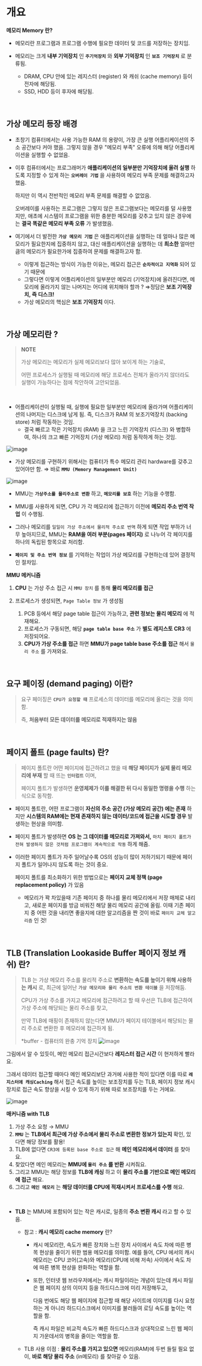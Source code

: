 # 개요

**메모리 Memory 란?**

+ 메모리란 프로그램과 프로그램 수행에 필요한 데이터 및 코드를 저장하는 장치임.

+ 메모리는 크게 **내부 기억장치** 인 **`주기억장치`** 와 **외부 기억장치** 인 **`보조 기억장치`** 로 분류됨.
  + DRAM, CPU 안에 있는 레지스터 (register) 와 캐쉬 (cache memory) 등이 전자에 해당됨.
  + SSD, HDD 등이 후자에 해당됨.

<br>

## 가상 메모리 등장 배경
+ 초창기 컴퓨터에서는 사용 가능한 RAM 의 용량이, 가장 큰 실행 어플리케이션의 주소 공간보다 커야 했음.
  그렇지 않을 경우 "메모리 부족" 오류에 의해 해당 어플리케이션을 실행할 수 없었음.

+ 이후 컴퓨터에서는 프로그래머가 **애플리케이션의 일부분만 기억장치에 올려 실행** 하도록 지정할 수 있게 하는 **`오버레이 기법`** 을 사용하여 메모리 부족 문제를 해결하고자 했음.

  하지만 이 역시 전반적인 메모리 부족 문제를 해결할 수 없었음.

  오버레이를 사용하는 프로그램은 그렇지 않은 프로그램보다는 메모리를 덜 사용했지만, 애초에 시스템이 프로그램을 위한 충분한 메모리를 갖추고 있지 않은 경우에는 **결국 똑같은 메모리 부족 오류** 가 발생했음.

+ 여기에서 더 발전한 **`가상 메모리 기법`** 은 애플리케이션을 실행하는 데 얼마나 많은 메모리가 필요한지에 집중하지 않고, 대신 애플리케이션을 실행하는 데 **최소한** 얼마만큼의 메모리가 필요한가에 집중하여 문제를 해결하고자 함.
  + 이렇게 접근하는 방식이 가능한 이유는, 메모리 접근은 **`순차적이고 지역화`** 되어 있기 때문에
  + 그렇다면 이렇게 어플리케이션의 일부분만 메모리 (기억장치)에 올려진다면, 메모리에 올라가지 않는 나머지는 어디에 위치해야 할까 ? ⇒정담은 **보조 기억장치, 즉 디스크!**
  + 가상 메모리의 핵심은 **보조 기억장치** 이다.

<br>

## 가상 메모리란 ?
> **NOTE**
>
> 가상 메모리는 메모리가 실제 메모리보다 많아 보이게 하는 기술로,
>
> 어떤 프로세스가 실행될 때 메모리에 해당 프로세스 전체가 올라가지 않더라도 실행이 가능하다는 점에 착안하여 고안되었음.

<br>

+ 어플리케이션이 실행될 때, 실행에 필요한 일부분만 메모리에 올라가며 어플리케이션의 나머지는 디스크에 남게 됨. 즉, 디스크가 RAM 의 보조기억장치 (backing store) 처럼 작동하는 것임.
  + 결국 빠르고 작은 기억장치 (RAM) 을 크고 느린 기억장치 (디스크) 와 병합하여, 하나의 크고 빠른 기억장치 (가상 메모리) 처럼 동작하게 하는 것임.

![image](https://github.com/lielocks/WIL/assets/107406265/2fd0d3b0-6ad0-49d7-8ef4-6a876fca86e1)

+ 가상 메모리를 구현하기 위해서는 컴퓨터가 특수 메모리 관리 hardware를 갖추고 있어야만 함.
  ⇒ 바로 **`MMU (Memory Management Unit)`** 

![image](https://github.com/lielocks/WIL/assets/107406265/f18142c9-934a-4691-a521-a19cae749e78)

+ MMU는 **`가상주소를 물리주소로 변환`** 하고, **`메모리를 보호`** 하는 기능을 수행함.

+ MMU를 사용하게 되면, CPU 가 각 메모리에 접근하기 이전에 **메모리 주소 번역 작업** 이 수행됨.

+ 그러나 메모리를 `일일이 가상 주소에서 물리적 주소로 번역` 하게 되면 작업 부하가 너무 높아지므로,
  MMU는 **RAM을 여러 부분(pages 페이지)** 로 나누어 각 페이지를 하나의 독립된 항목으로 처리함.

+ **`페이지 및 주소 번역 정보`** 를 기억하는 작업이 가상 메모리를 구현하는데 있어 결정적인 절차임.

**MMU 메커니즘**

1. **CPU** 는 가상 주소 접근 시 `MMU 장치` 를 통해 **물리 메모리를 접근**

2. 프로세스가 생성되면, `Page Table 정보` 가 생성됨
   1. PCB 등에서 해당 page table 접근이 가능하고, **관련 정보는 물리 메모리** 에 적재해요.
   2. 프로세스가 구동되면, 해당 **`page table base 주소`** 가 **별도 레지스토 CR3** 에 저장되어요.
   3. **CPU가 가상 주소를 접근** 하면 **MMU가 page table base 주소를 접근** 해서 `물리 주소` 를 가져와요.

<br>

## 요구 페이징 (demand paging) 이란?

> 요구 페이징은 **`CPU가 요청할 때`** 프로세스의 데이터를 메모리에 올리는 것을 의미함.
>
> 즉, **처음부터 모든 데이터를 메모리로 적재하지는 않음**

<br>

## 페이지 폴트 (page faults) 란?

> 페이지 폴트란 어떤 페이지에 접근하려고 했을 때 **해당 페이지가 실제 물리 메모리에 부재** 할 때 뜨는 **`인터럽트`** 이며,
>
> 페이지 폴트가 발생하면 **운영체제가 이를 해결한 뒤 다시 동일한 명령을 수행** 하는 식으로 동작함.

+ 페이지 폴트란, 어떤 프로그램이 **자신의 주소 공간 (가상 메모리 공간) 에는 존재** 하지만 **시스템의 RAM에는 현재 존재하지 않는 데이터/코드에 접근을 시도할 경우** 발생하는 현상을 의미함.

+ 페이지 폴트가 발생하면 **OS 는 그 데이터를 메모리로 가져와서,** `마치 페이지 폴트가 전혀 발생하지 않은 것처럼 프로그램이 계속적으로 작동` 하게 해줌.

+ 이러한 페이지 폴트가 자주 일어날수록 OS의 성능이 많이 저하기되기 때문에 페이지 폴트가 일어나지 않도록 하는 것이 중요.

  페이지 폴트를 최소화하기 위한 방법으로는 **페이지 교체 정책 (page replacement policy)** 가 있음

  + 메모리가 꽉 차있을때 기존 페이지 중 하나를 물리 메모리에서 저장 매체로 내리고, 
    새로운 페이지를 방금 비워진 해당 물리 메모리 공간에 올림.
    이때 기존 페이지 중 어떤 것을 내리면 좋을지에 대한 알고리즘을 짠 것이 바로 `페이지 교체 알고리즘` 인 것!

<br>

## TLB (Translation Lookaside Buffer 페이지 정보 캐쉬) 란?
> TLB 는 가상 메모리 주소를 물리적 주소로 **변환하는 속도를 높이기 위해 사용하는 캐시** 로, 최근에 일어난 **`가상 메모리와 물리 주소의 변환 테이블`** 을 저장해둠.
>
> CPU가 가상 주소를 가지고 메모리에 접근하려고 할 때 우선은 TLB에 접근하여 가상 주소에 해당되는 물리 주소를 찾고,
>
> 만약 TLB에 매핑이 존재하지 않는다면 MMU가 페이지 테이블에서 해당되는 물리 주소로 변환한 후 메모리에 접근하게 됨.
>
> *buffer - 컴퓨터의 완충 기억 장치
![image](https://github.com/lielocks/WIL/assets/107406265/dcc6bcc2-0b37-4621-b32e-c5bb9e772f82)

그림에서 알 수 있듯이, 메인 메모리 접근시간보다 **레지스터 접근 시간** 이 현저하게 빨라요. 

그래서 데이터 접근할 때마다 메인 메모리보단 과거에 사용한 적이 있다면 이를 따로 **`레지스터에 캐싱Caching`** 해서 접근 속도를 높이는 보조장치를 두는 TLB, 
페이지 정보 캐시 장치로 접근 속도 향상을 시킬 수 있게 하기 위해 따로 보조장치를 두는 거에요.

![image](https://github.com/lielocks/WIL/assets/107406265/3b26093e-3421-4591-81b3-c5d799d52e42)

**매커니즘 with TLB**

1. 가상 주소 요청 → MMU
2. **`MMU`** 는 **TLB에서 최근에 가상 주소에서 물리 주소로 변환한 정보가 있는지** 확인, 있다면 해당 정보를 활용!
3. TLB에 없다면 `CR3에 등록된 base 주소로 접근` 해 **메인 메모리에서 데이터** 를 찾아요.
4. 찾았다면 메인 메모리는 **MMU에 `물리 주소` 를 반환** 시켜줘요.
5. 그리고 MMU는 해당 정보를 **TLB에 캐싱** 하고 이 **물리 주소를 기반으로 메인 메모리에 접근** 해요.
6. 그리고 **`메인 메모리`** 는 **해당 데이터를 CPU에 적재시켜서 프로세스를 수행** 해요.

<br>

+ **TLB** 는 MMU에 포함되어 있는 작은 캐시로, 일종의 **주소 변환 캐시** 라고 할 수 있음.

  + 참고 : **캐시 메모리 cache memory** 란?
    + 캐시 메모리란, 속도가 빠른 장치와 느린 장치 사이에서 속도 차에 따른 병목 현상을 줄이기 위한 범용 메모리를 의미함.
      예를 들어, CPU 에서의 캐시 메모리는 CPU 코어(고속)와 메모리(CPU에 비해 저속) 사이에서 속도 차에 따른 병목 현상을 완화하는 역할을 함.

    + 또한, 인터넷 웹 브라우저에서는 캐시 파일이라는 개념이 있는데 캐시 파일은 웹 페이지 상의 이미지 등을 하드디스크에 미리 저장해두고,

      다음 번에도 해당 웹 페이지에 접근할 때 해당 사이트에 이미지를 다시 요청하는 게 아니라 하드디스크에서 이미지를 불러들여 로딩 속도를 높이는 역할을 함.

      즉 캐시 파일은 비교적 속도가 빠른 하드디스크과 상대적으로 느린 웹 페이지 가운데서의 병목을 줄이는 역할을 함.

  + TLB 사용 이점 : **물리 주소를 가지고 있으면** 메모리(RAM)에 두번 들릴 필요 없이, **바로 해당 물리 주소** (in메모리) 를 찾아갈 수 있음.
